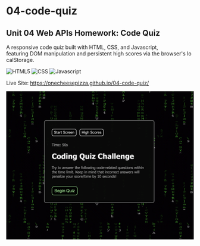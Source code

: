 # 04-code-quiz
## Unit 04 Web APIs Homework: Code Quiz

A responsive code quiz built with HTML, CSS, and Javascript, featuring DOM manipulation and persistent high scores via the browser's localStorage. 

![HTML5](https://img.shields.io/badge/HTML5-orange)
![CSS](https://img.shields.io/badge/CSS-blue)
![Javascript](https://img.shields.io/badge/Javascript-yellow)

Live Site: https://onecheesepizza.github.io/04-code-quiz/

![Screenshot](assets/04-code-quiz-screenshot.png)
